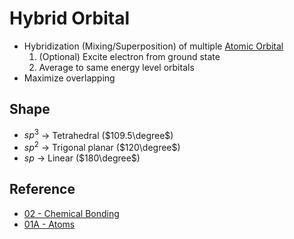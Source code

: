 # Hybrid Orbital

* Hybridization (Mixing/Superposition) of multiple [Atomic Orbital](../../../Atomic%20Theory/Atomic%20Orbital.md)
  1. (Optional) Excite electron from ground state
  1. Average to same energy level orbitals
* Maximize overlapping

## Shape

* $sp^3$ → Tetrahedral ($109.5\degree$)
* $sp^2$ → Trigonal planar ($120\degree$)
* $sp$ → Linear ($180\degree$)

## Reference

* [02 - Chemical Bonding](../../../../../../../00%20-%20Summary/SCCH105%20-%20General%20Chemistry/02%20-%20Chemical%20Bonding.md)
* [01A - Atoms](../../../../../../../00%20-%20Summary/SCCH134%20-%20Organic%20Chemistry%20for%20Medical%20Science/01A%20-%20Atoms.md)
